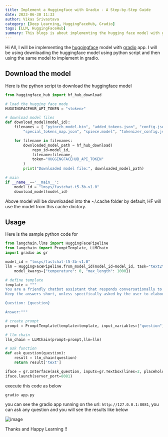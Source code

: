 ```yaml
---
title: Implement a Huggingface with Gradio - A Step-by-Step Guide  
date: 2023-06-30 11:33
author: Vikas Srivastava
category: [Deep Learning, HuggingFaceHub, Gradio]
tags: [LLM, HuggingFaceHub]
summary: This blogs is about implementing the hugging face model with gradio on Mac
---
```


Hi All, I will be implementing the [huggingface](https://huggingface.co/) model with [gradio](https://www.gradio.app/) app. I will be using downloading the huggingface model using python script and then using the same model to implement in gradio.

## Download the model
Here is the python script to download the huggingface model

```python
from huggingface_hub import hf_hub_download

# load the hugging face mode
HUGGINGFACEHUB_API_TOKEN = "<token>"

# download model files
def download_model(model_id):
    filenames = [ "pytorch_model.bin", "added_tokens.json", "config.json", "generation_config.json",
        "special_tokens_map.json", "spiece.model", "tokenizer_config.json"]

    for filename in filenames:
        downloaded_model_path = hf_hub_download(
            repo_id=model_id,
            filename=filename,
            token="HUGGINGFACEHUB_API_TOKEN"
        )
        print("Downloaded model file:", downloaded_model_path)

# main 
if __name__=='__main__':
    model_id = "lmsys/fastchat-t5-3b-v1.0"
    download_model(model_id)
```

Above model will be downloaded into the ~/.cache folder by default, HF will use the model from this cache dirctory.

## Usage
Here is the sample python code for 

```python
from langchain.llms import HuggingFacePipeline
from langchain import PromptTemplate, LLMChain
import gradio as gr

model_id = "lmsys/fastchat-t5-3b-v1.0"
llm = HuggingFacePipeline.from_model_id(model_id=model_id, task="text2text-generation",
    model_kwargs={"temperature": 0, "max_length": 1000})

# define template 
template = """
You are a friendly chatbot assistant that responds conversationally to users' questions.
Keep the answers short, unless specifically asked by the user to elaborate on something.

Question: {question}

Answer:"""

# create prompt
prompt = PromptTemplate(template=template, input_variables=["question"])

# llm chain
llm_chain = LLMChain(prompt=prompt,llm=llm)

# ask function 
def ask_question(question):
    result = llm_chain(question)
    return result['text']

iface = gr.Interface(ask_question, inputs=gr.Textbox(lines=2, placeholder="Question Here..."), outputs="text")
iface.launch(server_port=8081)
```

execute this code as below

```shell
gradio app.py
```

you can see the gradio app running on the url: `http://127.0.0.1:8081`, you can ask any question and you will see the results like below

![image](../../resource/others/hf.png)

Thanks and Happy Learning !!